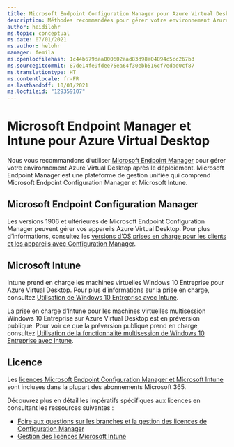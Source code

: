 ```yaml
---
title: Microsoft Endpoint Configuration Manager pour Azure Virtual Desktop
description: Méthodes recommandées pour gérer votre environnement Azure Virtual Desktop.
author: heidilohr
ms.topic: conceptual
ms.date: 07/01/2021
ms.author: helohr
manager: femila
ms.openlocfilehash: 1c44b679daa000602aad83d98a04894c5cc267b3
ms.sourcegitcommit: 87de14fe9fdee75ea64f30ebb516cf7edad0cf87
ms.translationtype: HT
ms.contentlocale: fr-FR
ms.lasthandoff: 10/01/2021
ms.locfileid: "129359107"
---
```

# <a name="microsoft-endpoint-manager-and-intune-for-azure-virtual-desktop"></a>Microsoft Endpoint Manager et Intune pour Azure Virtual Desktop

Nous vous recommandons d’utiliser [Microsoft Endpoint Manager](https://www.microsoft.com/endpointmanager) pour gérer votre environnement Azure Virtual Desktop après le déploiement. Microsoft Endpoint Manager est une plateforme de gestion unifiée qui comprend Microsoft Endpoint Configuration Manager et Microsoft Intune.

## <a name="microsoft-endpoint-configuration-manager"></a>Microsoft Endpoint Configuration Manager

Les versions 1906 et ultérieures de Microsoft Endpoint Configuration Manager peuvent gérer vos appareils Azure Virtual Desktop. Pour plus d’informations, consultez les [versions d’OS prises en charge pour les clients et les appareils avec Configuration Manager](/mem/configmgr/core/plan-design/configs/supported-operating-systems-for-clients-and-devices#windows-virtual-desktop).

## <a name="microsoft-intune"></a>Microsoft Intune

Intune prend en charge les machines virtuelles Windows 10 Entreprise pour Azure Virtual Desktop. Pour plus d’informations sur la prise en charge, consultez [Utilisation de Windows 10 Entreprise avec Intune](/mem/intune/fundamentals/windows-virtual-desktop).

La prise en charge d’Intune pour les machines virtuelles multisession Windows 10 Entreprise sur Azure Virtual Desktop est en préversion publique. Pour voir ce que la préversion publique prend en charge, consultez [Utilisation de la fonctionnalité multisession de Windows 10 Entreprise avec Intune](/mem/intune/fundamentals/windows-virtual-desktop-multi-session).

## <a name="licensing"></a>Licence

Les [licences Microsoft Endpoint Configuration Manager et Microsoft Intune](https://microsoft.com/microsoft-365/enterprise-mobility-security/compare-plans-and-pricing) sont incluses dans la plupart des abonnements Microsoft 365. 

Découvrez plus en détail les impératifs spécifiques aux licences en consultant les ressources suivantes :

- [Foire aux questions sur les branches et la gestion des licences de Configuration Manager](/mem/configmgr/core/understand/product-and-licensing-faq#bkmk_equiv-sub) 
- [Gestion des licences Microsoft Intune](/mem/intune/fundamentals/licenses)
